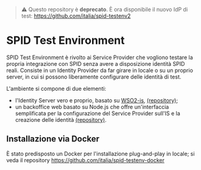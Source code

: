 > ⚠️ Questo repository è **deprecato**. È ora disponibile il nuovo IdP di test: https://github.com/italia/spid-testenv2

# SPID Test Environment

SPID Test Environment è rivolto ai Service Provider che vogliono testare la propria integrazione con SPID senza avere a disposizione identità SPID reali.
Consiste in un Identity Provider da far girare in locale o su un proprio server, in cui si possono liberamente configurare delle identità di test.

L'ambiente si compone di due elementi:
* l'Identity Server vero e proprio, basato su [WSO2-is](https://github.com/wso2/product-is), [(repository)](https://github.com/italia/spid-testenv-identityserver);
* un backoffice web basato su Node.js che offre un'interfaccia semplificata per la configurazione del Service Provider sull'IS e la creazione delle identità [(repository)](https://github.com/italia/spid-testenv-backoffice).

## Installazione via Docker

È stato predisposto un Docker per l'installazione plug-and-play in locale; si veda il repository https://github.com/italia/spid-testenv-docker
